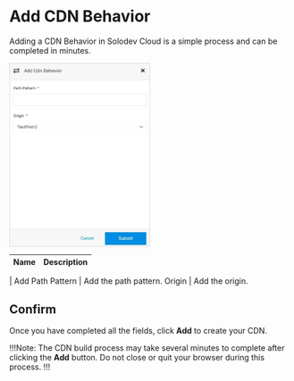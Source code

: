 # Add CDN Behavior

Adding a CDN Behavior in Solodev Cloud is a simple process and can be completed in minutes.

<img src="../../../../../images/addcdnbehavior.jpg" alt="addcdnbehavior" style="width: 50%; display: block"></a>

**Name** | **Description** 
:--- | ---
 | 
Add Path Pattern | Add the path pattern.
Origin | Add the origin.

## Confirm

Once you have completed all the fields, click **Add** to create your CDN.

!!!Note:
The CDN build process may take several minutes to complete after clicking the **Add** button. Do not close or quit your browser during this process.
!!!
